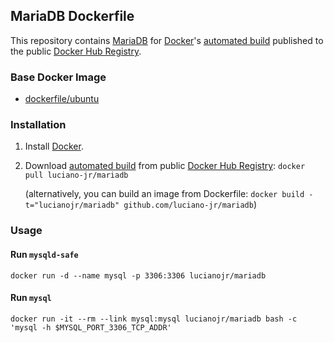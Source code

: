 ## MariaDB Dockerfile


This repository contains [MariaDB](https://mariadb.org/) for [Docker](https://www.docker.com/)'s [automated build](https://registry.hub.docker.com/u/luciano-jr/mariadb/) published to the public [Docker Hub Registry](https://registry.hub.docker.com/).


### Base Docker Image

* [dockerfile/ubuntu](http://dockerfile.github.io/#/ubuntu)


### Installation

1. Install [Docker](https://www.docker.com/).

2. Download [automated build](https://registry.hub.docker.com/u/lucianojr/mariadb/) from public [Docker Hub Registry](https://registry.hub.docker.com/): `docker pull luciano-jr/mariadb`

   (alternatively, you can build an image from Dockerfile: `docker build -t="lucianojr/mariadb" github.com/luciano-jr/mariadb`)


### Usage

#### Run `mysqld-safe`

    docker run -d --name mysql -p 3306:3306 lucianojr/mariadb

#### Run `mysql`

    docker run -it --rm --link mysql:mysql lucianojr/mariadb bash -c 'mysql -h $MYSQL_PORT_3306_TCP_ADDR'